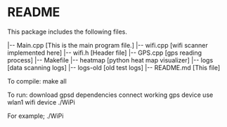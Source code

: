 README
======

This package includes the following files.

|-- Main.cpp [This is the main program file.]
|-- wifi.cpp [wifi scanner implemented here]
|-- wifi.h [Header file]
|-- GPS.cpp [gps reading process]
|-- Makefile
|-- heatmap [python heat map visualizer]
|-- logs [data scanning logs]
|-- logs-old [old test logs]
|-- README.md [This file]

To compile:
    make all

To run:
    download gpsd dependencies
    connect working gps device
    use wlan1 wifi device
    ./WiPi

For example;
    ./WiPi
